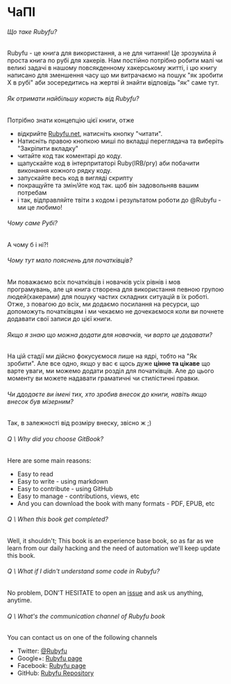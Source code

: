 # ЧаПІ

###### Що таке Rubyfu? 
Rubyfu - це книга для використання, а не для читання! Це зрозуміла й проста книга по рубі для хакерів. Нам постійно потрібно робити малі чи великі задачі в нашому повсякденному хакерському житті, і цю книгу написано для зменшення часу що ми витрачаємо на пошук "як зробити X в рубі" аби зосередитись на жертві й знайти відповідь "як" саме тут.

###### Як отримати найбільшу користь від Rubyfu?
Потрібно знати концепцію цієї книги, отже
- відкрийте [Rubyfu.net][2], натисніть кнопку "читати".
- Натисніть правою кнопкою миші по вкладці переглядача та виберіть "Закріпити вкладку" 
- читайте код так коментарі до коду.
- щапускайте код в інтерпритаторі Ruby(IRB/pry) аби побачити виконання кожного рядку коду.
- запускайте весь код в вигляді скрипту
- покращуйте та змін/йте код так. щоб він задовольняв вашим потребам
- і так, відправляйте твіти з кодом і результатом роботи до @Rubyfu - ми це любимо!

###### Чому саме Рубі?
А чому б і ні?!

###### Чому тут мало пояснень для початківців?
Ми поважаємо всіх початківців і новачків усіх рівнів і мов програмувань, але ця книга створена для використання певною групою людей(хакерами) для пошуку частих складних ситуацій в їх роботі. Отже, з повагою до всіх, ми додаємо посилання на ресурси, що допоможуть початківцям і ми чекаємо не дочекаємося коли ви почнете додавати свої записи до цієї книги.

###### Якщо я знаю що можна додати для новачків, чи варто це додавати?
На цій стадії ми дійсно фокусуємося лише на ядрі, тобто на "Як зробити". Але все одно, якщо у вас є щось дуже **цінне та цікаве** що варте уваги, ми можемо додати розділ для початківців. Але до цього моменту ви можете надавати граматичні чи стилістичні правки.

###### Чи ддодаєте ви імені тих, хто зробив внесок до книги, навіть якщо внесок був мізерним?
Так, в залежності від розміру внеску, звісно ж ;)

###### Q \ Why did you choose GitBook?
Here are some main reasons:
* Easy to read
* Easy to write - using markdown
* Easy to contribute - using GitHub
* Easy to manage - contributions, views, etc
* And you can download the book with many formats - PDF, EPUB, etc

###### Q \ When this book get completed?
Well, it shouldn't; This book is an experience base book, so as far as we learn from our daily hacking and the need of automation we'll keep update this book.

###### Q \ What if I didn't understand some code in Rubyfu?
No problem, DON'T HESITATE to open an [issue][1] and ask us anything, anytime.

###### Q \ What's the communication channel of Rubyfu book
You can contact us on one of the following channels

- Twitter: [@Rubyfu][3]
- Google+: [Rubyfu page][4]
- Facebook: [Rubyfu page][5]
- GitHub: [Rubyfu Repository][6]









[1]: https://github.com/rubyfu/RubyFu/issues
[2]: http://rubyfu.net
[3]: https://twitter.com/Rubyfu
[4]: https://plus.google.com/114358908164154763697
[5]: https://www.facebook.com/Rubyfu-600728320066710/
[6]: https://github.com/Rubyfu/RubyFu